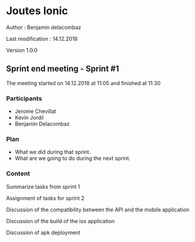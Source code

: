 # Joutes Ionic

Author : Benjamin delacombaz

Last modification : 14.12.2018

Version 1.0.0

## Sprint end meeting - Sprint #1

The meeting started on 14.12.2018 at 11:05 and finished at 11:30

### Participants

* Jerome Chevillat
* Kevin Jordil
* Benjamin Delacombaz

### Plan

* What we did during that sprint.
* What are we going to do during the next sprint.

### Content

Summarize tasks from sprint 1

Assignment of tasks for sprint 2

Discussion of the compatibility between the API and the mobile application

Discussion of the build of the ios application

Discussion of apk deployment
